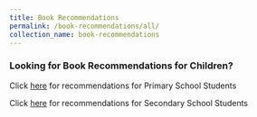 ```yaml
---
title: Book Recommendations
permalink: /book-recommendations/all/
collection_name: book-recommendations
---
```


### **Looking for Book Recommendations for Children?**

Click [here](/book-recommendations/recommend-primary) for recommendations for Primary School Students

Click [here](/book-recommendations/recommend-secondary) for recommendations for Secondary School Students